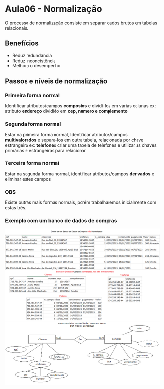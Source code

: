 # Aula06 - Normalização

O processo de normalização consiste em separar dados brutos em tabelas relacionais.

## Benefícios
- Reduz redundância
- Reduz inconcistência
- Melhora o desempenho

## Passos e níveis de normalização
### Primeira forma normal
Identificar atributos/campos **compostos** e dividí-los em várias colunas ex: atributo **endereço** dividido em **cep, número e complemento**
### Segunda forma normal
Estar na primeira forma normal, Identificar atributos/campos **multivalorados** e separa-los em outra tabela, relacionada por chave estrangeira ex: **telefones** criar uma tabela de telefones e utilizar as chaves primárias e estrangeiras para relacionar
### Terceira forma normal
Estar na segunda forma normal, identificar atributos/campos **derivados** e eliminar estes campos
### OBS
Existe outras mais formas normais, porém trabalharemos inicialmente com estas três.

### Exemplo com um banco de dados de compras
![Exemplo](./dados_compras.png)
![DER](./der_compras.png)